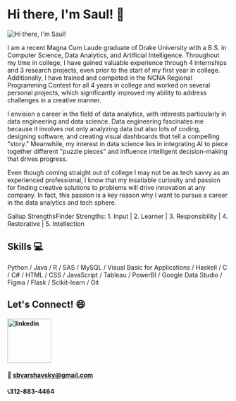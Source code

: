 # Hi there, I'm Saul! 👋
![Hi there, I'm Saul!](https://tse3.mm.bing.net/th?id=OIP.kgXgbsD9kZhZOrW30usSUgHaHa&pid=Api&P=0&h=220)

I am a recent Magna Cum Laude graduate of Drake University with a B.S. in Computer Science, Data Analytics, and Artificial Intelligence. Throughout my time in college, I have gained valuable experience through 4 internships and 3 research projects, even prior to the start of my first year in college. Additionally, I have trained and competed in the NCNA Regional Programming Contest for all 4 years in college and worked on several personal projects, which significantly improved my ability to address challenges in a creative manner. 

I envision a career in the field of data analytics, with interests particularly in data engineering and data science. Data engineering fascinates me because it involves not only analyzing data but also lots of coding, designing software, and creating visual dashboards that tell a compelling "story." Meanwhile, my interest in data science lies in integrating AI to piece together different "puzzle pieces" and influence intelligent decision-making that drives progress.

Even though coming straight out of college I may not be as tech savvy as an experienced professional, I know that my insatiable curiosity and passion for finding creative solutions to problems will drive innovation at any company. In fact, this passion is a key reason why I want to pursue a career in the data analytics and tech sphere.

Gallup StrengthsFinder Strengths: 1. Input | 2. Learner | 3. Responsibility | 4. Restorative | 5. Intellection

## Skills 💻
Python / Java / R / SAS / MySQL / Visual Basic for Applications / Haskell / C / C# / HTML / CSS / JavaScript / Tableau / PowerBI / Google Data Studio / Figma / Flask / Scikit-learn / Git

## Let's Connect! 😄
#### [<img src='https://logosmarcas.net/wp-content/uploads/2020/04/Linkedin-Logo.png' alt='linkedin' height='100'>](https://www.linkedin.com/in/saul-v-117a28105/)
#### 📧 sbvarshavsky@gmail.com
#### 📞312-883-4464

